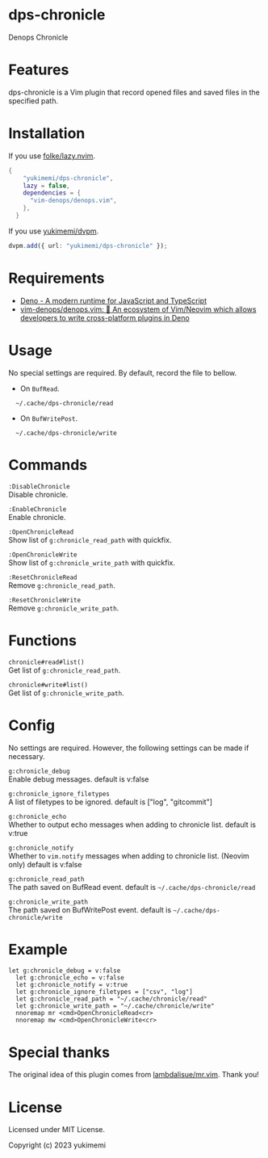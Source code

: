 # dps-chronicle 

Denops Chronicle

# Features 

dps-chronicle is a Vim plugin that record opened files and saved files in the specified path.

# Installation 

If you use [folke/lazy.nvim](https://github.com/folke/lazy.nvim).

```lua
{
    "yukimemi/dps-chronicle",
    lazy = false,
    dependencies = {
      "vim-denops/denops.vim",
    },
  }
```

If you use [yukimemi/dvpm](https://github.com/yukimemi/dvpm).

```typescript
dvpm.add({ url: "yukimemi/dps-chronicle" });
```

# Requirements 

- [Deno - A modern runtime for JavaScript and TypeScript](https://deno.land/)
- [vim-denops/denops.vim: 🐜 An ecosystem of Vim/Neovim which allows developers to write cross-platform plugins in Deno](https://github.com/vim-denops/denops.vim)
# Usage 

No special settings are required.
By default, record the file to bellow.

- On `BufRead`.
```
  ~/.cache/dps-chronicle/read
```

- On `BufWritePost`.
```
  ~/.cache/dps-chronicle/write
```

# Commands 

`:DisableChronicle`                                        
Disable chronicle.

`:EnableChronicle`                                          
Enable chronicle.

`:OpenChronicleRead`                                      
Show list of `g:chronicle_read_path` with quickfix.

`:OpenChronicleWrite`                                    
Show list of `g:chronicle_write_path` with quickfix.

`:ResetChronicleRead`                                    
Remove `g:chronicle_read_path`.

`:ResetChronicleWrite`                                  
Remove `g:chronicle_write_path`.

# Functions 

`chronicle#read#list()`                                
Get list of `g:chronicle_read_path`.

`chronicle#write#list()`                              
Get list of `g:chronicle_write_path`.

# Config 

No settings are required. However, the following settings can be made if necessary.

`g:chronicle_debug`                                        
Enable debug messages.
default is v:false

`g:chronicle_ignore_filetypes`                  
A list of filetypes to be ignored.
default is ["log", "gitcommit"]

`g:chronicle_echo`                                          
Whether to output echo messages when adding to chronicle list.
default is v:true

`g:chronicle_notify`                                      
Whether to `vim.notify` messages when adding to chronicle list. (Neovim only)
default is v:false

`g:chronicle_read_path`                                
The path saved on BufRead event.
default is `~/.cache/dps-chronicle/read`

`g:chronicle_write_path`                              
The path saved on BufWritePost event.
default is `~/.cache/dps-chronicle/write`

# Example 

```vim
let g:chronicle_debug = v:false
  let g:chronicle_echo = v:false
  let g:chronicle_notify = v:true
  let g:chronicle_ignore_filetypes = ["csv", "log"]
  let g:chronicle_read_path = "~/.cache/chronicle/read"
  let g:chronicle_write_path = "~/.cache/chronicle/write"
  nnoremap mr <cmd>OpenChronicleRead<cr>
  nnoremap mw <cmd>OpenChronicleWrite<cr>
```

# Special thanks 

The original idea of this plugin comes from [lambdalisue/mr.vim](https://github.com/lambdalisue/mr.vim).
Thank you!

# License 

Licensed under MIT License.

Copyright (c) 2023 yukimemi

